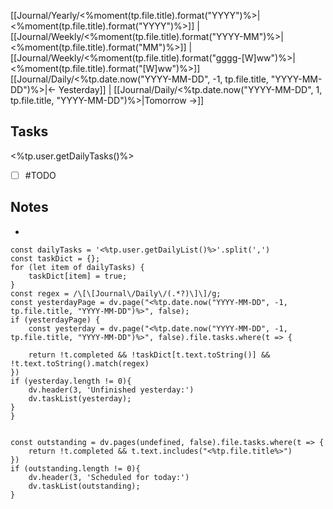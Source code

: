 [[Journal/Yearly/<%moment(tp.file.title).format("YYYY")%>|<%moment(tp.file.title).format("YYYY")%>]] | [[Journal/Weekly/<%moment(tp.file.title).format("YYYY-MM")%>|<%moment(tp.file.title).format("MM")%>]] |[[Journal/Weekly/<%moment(tp.file.title).format("gggg-[W]ww")%>|<%moment(tp.file.title).format("[W]ww")%>]]
[[Journal/Daily/<%tp.date.now("YYYY-MM-DD", -1, tp.file.title, "YYYY-MM-DD")%>|<- Yesterday]] | [[Journal/Daily/<%tp.date.now("YYYY-MM-DD", 1, tp.file.title, "YYYY-MM-DD")%>|Tomorrow ->]]

## Tasks
<%tp.user.getDailyTasks()%>
- [ ] #TODO
## Notes
- 
```dataviewjs
const dailyTasks = '<%tp.user.getDailyList()%>'.split(',')
const taskDict = {}; 
for (let item of dailyTasks) {
	taskDict[item] = true;
}
const regex = /\[\[Journal\/Daily\/(.*?)\]\]/g;
const yesterdayPage = dv.page("<%tp.date.now("YYYY-MM-DD", -1, tp.file.title, "YYYY-MM-DD")%>", false);
if (yesterdayPage) {
	const yesterday = dv.page("<%tp.date.now("YYYY-MM-DD", -1, tp.file.title, "YYYY-MM-DD")%>", false).file.tasks.where(t => {

	return !t.completed && !taskDict[t.text.toString()] && !t.text.toString().match(regex)
})
if (yesterday.length != 0){
	dv.header(3, 'Unfinished yesterday:')
	dv.taskList(yesterday);
}
}


const outstanding = dv.pages(undefined, false).file.tasks.where(t => {
	return !t.completed && t.text.includes("<%tp.file.title%>")
})
if (outstanding.length != 0){
	dv.header(3, 'Scheduled for today:')
	dv.taskList(outstanding);
} 

```
